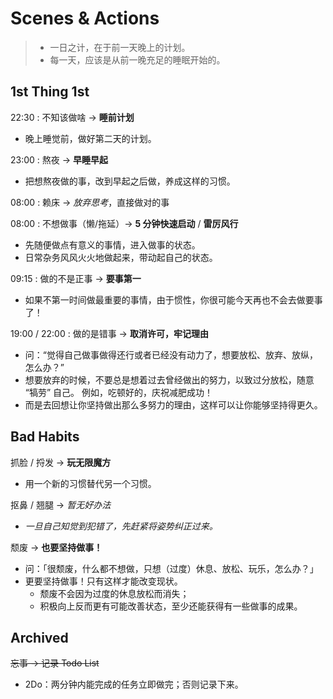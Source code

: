 # Scenes & Actions

> - 一日之计，在于前一天晚上的计划。
> - 每一天，应该是从前一晚充足的睡眠开始的。

## 1st Thing 1st

22:30 : 不知该做啥 → **睡前计划**

- 晚上睡觉前，做好第二天的计划。

23:00 : 熬夜 → **早睡早起**

- 把想熬夜做的事，改到早起之后做，养成这样的习惯。

08:00 : 赖床 → _放弃思考_，直接做对的事

08:00 : 不想做事（懒/拖延）→ **5 分钟快速启动** / **雷厉风行**

- 先随便做点有意义的事情，进入做事的状态。
- 日常杂务风风火火地做起来，带动起自己的状态。

09:15 : 做的不是正事 → **要事第一**

- 如果不第一时间做最重要的事情，由于惯性，你很可能今天再也不会去做要事了！

19:00 / 22:00 : 做的是错事 → **取消许可，牢记理由**

- 问：“觉得自己做事做得还行或者已经没有动力了，想要放松、放弃、放纵，怎么办？”
- 想要放弃的时候，不要总是想着过去曾经做出的努力，以致过分放松，随意 “犒劳” 自己。
    例如，吃顿好的，庆祝减肥成功！
- 而是去回想让你坚持做出那么多努力的理由，这样可以让你能够坚持得更久。

## Bad Habits

抓脸 / 捋发 → **玩无限魔方**

- 用一个新的习惯替代另一个习惯。

抠鼻 / 翘腿 → _暂无好办法_

- _一旦自己知觉到犯错了，先赶紧将姿势纠正过来。_

颓废 → **也要坚持做事！**

- 问：「很颓废，什么都不想做，只想（过度）休息、放松、玩乐，怎么办？」
- 更要坚持做事！只有这样才能改变现状。
    - 颓废不会因为过度的休息放松而消失；
    - 积极向上反而更有可能改善状态，至少还能获得有一些做事的成果。

## Archived

~~忘事 → 记录 Todo List~~

- 2Do：两分钟内能完成的任务立即做完；否则记录下来。
